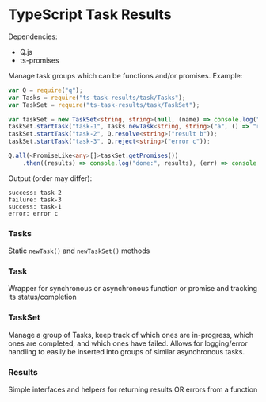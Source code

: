 TypeScript Task Results
==============

Dependencies:
* Q.js
* ts-promises

Manage task groups which can be functions and/or promises.
Example:
```ts
var Q = require("q");
var Tasks = require("ts-task-results/task/Tasks");
var TaskSet = require("ts-task-results/task/TaskSet");

var taskSet = new TaskSet<string, string>(null, (name) => console.log("success:", name), (name) => console.log("failure:", name));
taskSet.startTask("task-1", Tasks.newTask<string, string>("a", () => "result a").start());
taskSet.startTask("task-2", Q.resolve<string>("result b"));
taskSet.startTask("task-3", Q.reject<string>("error c"));

Q.all(<PromiseLike<any>[]>taskSet.getPromises())
    .then((results) => console.log("done:", results), (err) => console.error("error:", err));
```

Output (order may differ):
```
success: task-2
failure: task-3
success: task-1
error: error c
```


### Tasks
Static `newTask()` and `newTaskSet()` methods

### Task
Wrapper for synchronous or asynchronous function or promise and tracking its status/completion

### TaskSet
Manage a group of Tasks, keep track of which ones are in-progress, which ones are completed, and which ones have failed. 
Allows for logging/error handling to easily be inserted into groups of similar asynchronous tasks.

### Results
Simple interfaces and helpers for returning results OR errors from a function
